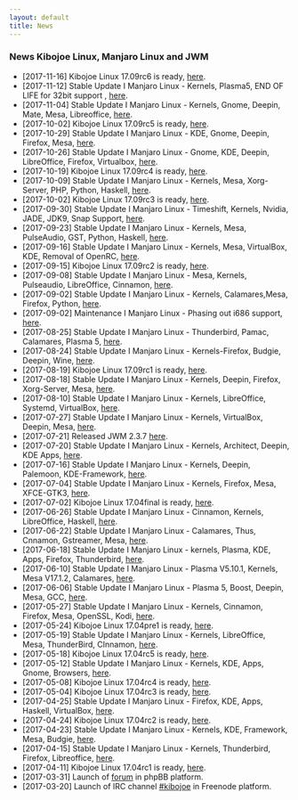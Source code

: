 ```yaml
---
layout: default
title: News
---
```


<h3>News Kibojoe Linux, Manjaro Linux and JWM</h3>

- [2017-11-16] Kibojoe Linux 17.09rc6 is ready, <a href="http://forum.kibojoe.org/viewtopic.php?f=11&t=99&p=260#p260" target="_blank">here</a>.
- [2017-11-12] Stable Update I Manjaro Linux - Kernels, Plasma5, END OF LIFE for 32bit support , <a href="https://manjaro.org/2017/11/13/stable-update-2017-11-12-kernels-plasma5-deepin-cinnamon-end-of-life-for-32bit-support/" target="_blank">here</a>.
- [2017-11-04] Stable Update I Manjaro Linux - Kernels, Gnome, Deepin, Mate, Mesa, Libreoffice, <a href="https://manjaro.org/2017/11/04/stable-update-2017-11-04-kernels-gnome-deepin-mate-mesa-libreoffice/" target="_blank">here</a>.
- [2017-10-02] Kibojoe Linux 17.09rc5 is ready, <a href="http://forum.kibojoe.org/viewtopic.php?f=11&t=93&p=250#p250" target="_blank">here</a>.
- [2017-10-29] Stable Update I Manjaro Linux - KDE, Gnome, Deepin, Firefox, Mesa, <a href="https://manjaro.org/2017/10/29/stable-update-2017-10-29-kde-gnome-deepin-firefox-mesa/" target="_blank">here</a>.
- [2017-10-26] Stable Update I Manjaro Linux - Gnome, KDE, Deepin, LibreOffice, Firefox, Virtualbox, <a href="https://manjaro.org/2017/10/26/stable-update-2017-10-26-gnome-kde-deepin-libreoffice-firefox-wine-virtualbox/" target="_blank">here</a>.
- [2017-10-19] Kibojoe Linux 17.09rc4 is ready, <a href="http://forum.kibojoe.org/viewtopic.php?f=11&t=82&p=212#p212" target="_blank">here</a>.
- [2017-10-09] Stable Update I Manjaro Linux - Kernels, Mesa, Xorg-Server, PHP, Python, Haskell, <a href="https://manjaro.org/2017/10/09/stable-update-2017-10-09-kernels-mesa-xorg-server-php-python-haskell/" target="_blank">here</a>.
- [2017-10-02] Kibojoe Linux 17.09rc3 is ready, <a href="http://forum.kibojoe.org/viewtopic.php?f=11&t=68&p=153#p153" target="_blank">here</a>.
- [2017-09-30] Stable Update I Manjaro Linux - Timeshift, Kernels, Nvidia, JADE, JDK9, Snap Support, <a href="https://manjaro.org/2017/09/30/stable-update-2017-09-30-timeshift-kernels-nvidia-jade-haskell-jdk9-snap-support/" target="_blank">here</a>.
- [2017-09-23] Stable Update I Manjaro Linux - Kernels, Mesa, PulseAudio, GST, Python, Haskell, <a href="https://manjaro.org/2017/09/23/stable-update-2017-09-23-kernels-mesa-pulseaudio-gst-python-haskell/" target="_blank">here</a>.
- [2017-09-16] Stable Update I Manjaro Linux - Kernels, Mesa, VirtualBox,  KDE, Removal of OpenRC, <a href="https://manjaro.org/2017/09/16/stable-update-2017-09-16-kernels-mesa-virtualbox-pamac-kde-gcc-removal-of-openrc/" target="_blank">here</a>.
- [2017-09-15] Kibojoe Linux 17.09rc2 is ready, <a href="http://forum.kibojoe.org/viewtopic.php?f=11&t=61" target="_blank">here</a>.
- [2017-09-08] Stable Update I Manjaro Linux - Mesa, Kernels, Pulseaudio, LibreOffice, Cinnamon, <a href="https://manjaro.org/2017/09/08/stable-update-2017-09-08-mesa-kernels-pulseaudio-libreoffice-kde-apps-cinnamon/" target="_blank">here</a>.
- [2017-09-02] Stable Update I Manjaro Linux - Kernels, Calamares,Mesa, Firefox, Python, <a href="https://manjaro.org/2017/09/02/stable-update-2017-09-02-kernels-calamares-mesa-firefox-python/" target="_blank">here</a>.
- [2017-09-02] Maintenance I Manjaro Linux - Phasing out i686 support, <a href="https://manjaro.org/2017/09/02/maintenance-phasing-out-i686-support/" target="_blank">here</a>.
- [2017-08-25] Stable Update I Manjaro Linux - Thunderbird, Pamac, Calamares, Plasma 5, <a href="https://manjaro.org/2017/08/25/stable-update-2017-08-25-thunderbird-pamac-calamares-plasma-5/" target="_blank">here</a>.
- [2017-08-24] Stable Update I Manjaro Linux - Kernels-Firefox, Budgie, Deepin, Wine, <a href="https://manjaro.org/2017/08/24/stable-update-2017-08-24-kernels-firefox-kde-framework-apps-budgie-deepin-wine/" target="_blank">here</a>.
- [2017-08-19] Kibojoe Linux 17.09rc1 is ready, <a href="http://forum.kibojoe.org/viewtopic.php?f=11&p=96#p96" target="_blank">here</a>.
- [2017-08-18] Stable Update I Manjaro Linux - Kernels, Deepin, Firefox, Xorg-Server, Mesa, <a href="https://manjaro.org/2017/08/18/stable-update-2017-08-18-kernels-deepin-firefox-xorg-server-mesa-pamac/" target="_blank">here</a>.
- [2017-08-10] Stable Update I Manjaro Linux - Kernels, LibreOffice, Systemd, VirtualBox, <a href="https://manjaro.org/2017/08/10/stable-update-2017-08-10-kernels-libreoffice-systemd-virtualbox/" target="_blank">here</a>.
- [2017-07-27] Stable Update I Manjaro Linux - Kernels, VirtualBox, Deepin, Mesa, <a href="https://manjaro.org/2017/07/27/stable-update-2017-07-27-kernels-virtualbox-deepin-mesa/" target="_blank">here</a>.
- [2017-07-21] Released JWM 2.3.7 <a href="http://forum.kibojoe.org/viewtopic.php?f=13&p=75&sid=32ff4c16d74b3461f85e2b669acac0ac#p75" target="_blank">here</a>.
- [2017-07-20] Stable Update I Manjaro Linux - Kernels, Architect, Deepin, KDE Apps, <a href="https://manjaro.org/2017/07/20/stable-update-2017-07-20-kernels-architect-deepin-kde-apps-toolchain/" target="_blank">here</a>.
- [2017-07-16] Stable Update I Manjaro Linux - Kernels, Deepin, Palemoon, KDE-Framework, <a href="https://manjaro.org/2017/07/16/stable-update-2017-07-16-kernels-deepin-palemoon-kde-framework-xfce4-gtk3/" target="_blank">here</a>.
- [2017-07-04] Stable Update I Manjaro Linux - Kernels, Firefox, Mesa, XFCE-GTK3, <a href="https://manjaro.org/2017/07/04/stable-update-2017-07-04-kernels-firefox-mesa-xfce4-gtk3/" target="_blank">here</a>.
- [2017-07-02] Kibojoe Linux 17.04final is ready, <a href="http://forum.kibojoe.org/viewtopic.php?f=3&p=58#p58" target="_blank">here</a>.
- [2017-06-26] Stable Update I Manjaro Linux - Cinnamon, Kernels, LibreOffice, Haskell, <a href="https://manjaro.org/2017/06/26/stable-update-2017-06-26-cinnamon-kernels-libreoffice-haskell/" target="_blank">here</a>.
- [2017-06-22] Stable Update I Manjaro Linux - Calamares, Thus, Cnnamon, Gstreamer, Mesa, <a href="https://manjaro.org/2017/06/22/stable-update-2017-06-22-calamares-thus-cinnamon-gstreamer-mesa/" target="_blank">here</a>.
- [2017-06-18] Stable Update I Manjaro Linux - kernels, Plasma, KDE, Apps, Firefox, Thunderbird, <a href="https://manjaro.org/2017/06/18/stable-update-2017-06-18-kernels-plasma-kde-apps-firefox-thunderbird-mesa/" target="_blank">here</a>.
- [2017-06-10] Stable Update I Manjaro Linux - Plasma V5.10.1, Kernels, Mesa V17.1.2, Calamares, <a href="https://manjaro.org/2017/06/10/stable-update-2017-06-10-plasma-v5-10-1-kernels-mesa-v17-1-2-calamares/" target="_blank">here</a>.
- [2017-06-06] Stable Update I Manjaro Linux - Plasma 5, Boost, Deepin, Mesa, GCC, <a href="https://manjaro.org/2017/06/06/stable-update-2017-06-06-plasma-5-boost-deepin-mesa-gcc/" target="_blank">here</a>.
- [2017-05-27] Stable Update I Manjaro Linux - Kernels, Cinnamon, Firefox, Mesa, OpenSSL, Kodi, <a href="https://manjaro.org/2017/05/27/stable-update-2017-05-27-kernels-cinnamon-firefox-mesa-openssl-kodi/" target="_blank">here</a>.
- [2017-05-24] Kibojoe Linux 17.04pre1 is ready, <a href="http://forum.kibojoe.org/viewtopic.php?f=3&t=28&p=50#p50" target="_blank">here</a>.
- [2017-05-19] Stable Update I Manjaro Linux - Kernels, LibreOffice, Mesa, ThunderBird, CInnamon, <a href="https://manjaro.org/2017/05/19/stable-update-2017-05-19-kernels-libreoffice-mesa-thunderbird-cinnamon/" target="_blank">here</a>.
- [2017-05-18] Kibojoe Linux 17.04rc5 is ready, <a href="http://forum.kibojoe.org/viewtopic.php?f=3&t=26&p=47#p47" target="_blank">here</a>.
- [2017-05-12] Stable Update I Manjaro Linux - Kernels, KDE, Apps, Gnome, Browsers, <a href="https://manjaro.org/2017/05/12/stable-update-2017-05-12-kernels-kde-kde-apps-gnome-browsers/" target="_blank">here</a>.
- [2017-05-08] Kibojoe Linux 17.04rc4 is ready, <a href="https://forum.manjaro.org/t/kibojoe-linux-manjaro-linux-re-spin-with-jwm-17-04rc4/21609/70" target="_blank">here</a>.
- [2017-05-04] Kibojoe Linux 17.04rc3 is ready, <a href="http://forum.kibojoe.org/viewtopic.php?f=3&p=35#p35" target="_blank">here</a>.
- [2017-04-25] Stable Update I Manjaro Linux - Firefox, KDE, Apps, Haskell, VirtualBox, <a href="https://manjaro.org/2017/04/25/stable-update-2017-04-25-firefox-kde-apps-haskell-virtualbox/" target="_blank">here</a>.
- [2017-04-24] Kibojoe Linux 17.04rc2 is ready, <a href="http://forum.kibojoe.org/viewtopic.php?f=3&t=15" target="_blank">here</a>.
- [2017-04-23] Stable Update I Manjaro Linux  - Kernels, KDE, Framework, Mesa, Budgie, <a href="https://manjaro.org/2017/04/23/stable-update-2017-04-23-kernels-kde-framework-mesa-budgie/" target="_blank">here</a>.
- [2017-04-15] Stable Update I Manjaro Linux  - Kernels, Thunderbird, Firefox, Libreoffice, <a href="https://manjaro.org/2017/04/15/stable-update-2017-04-15-kernels-thunderbird-firefox-libreoffice/" target="_blank">here</a>.
- [2017-04-11] Kibojoe Linux 17.04rc1 is ready, <a href="http://forum.kibojoe.org/viewtopic.php?f=3&t=10&p=16#p16" target="_blank">here</a>.
- [2017-03-31] Launch of <a href="http://forum.kibojoe.org/" target="_blank">forum</a> in phpBB platform.
- [2017-03-20] Launch of IRC channel <a href="http://webchat.freenode.net/?channels=kibojoe" target="_blank">#kibojoe</a> in Freenode platform.